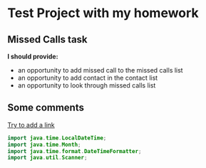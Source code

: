 # Test Project with my homework

## Missed Calls task
**I should provide:**
* an opportunity to add missed call to the missed calls list
* an opportunity to add contact in the contact list
* an opportunity to look through missed calls list 


## Some comments
[Try to add a link](ya.ru)

```java
import java.time.LocalDateTime;
import java.time.Month;
import java.time.format.DateTimeFormatter;
import java.util.Scanner;
```
